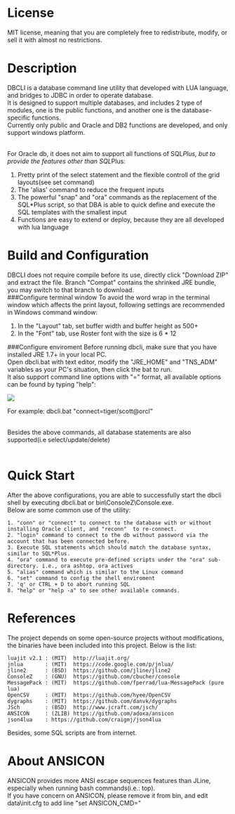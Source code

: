 License
============
MIT license, meaning that you are completely free to redistribute, modify, or sell it with almost no restrictions.

Description
=============

DBCLI is a database command line utility that developed with LUA language, and bridges to JDBC in order to operate database.<br> 
It is designed to support multiple databases, and includes 2 type of modules, one is the public functions, and another one is the database-specific functions.<br>
Currently only public and Oracle and DB2 functions are developed, and only support windows platform.<br><br>

For Oracle db, it does not aim to support all functions of SQL*Plus, but to provide the features other than SQL*Plus:<br>
1) Pretty print of the select statement and the flexible controll of the grid layouts(see set command)<br>
2) The 'alias' command to reduce the frequent inputs<br>
3) The powerful "snap" and "ora" commands as the replacement of the SQL*Plus script, so that DBA is able to quick define and execute the SQL templates with the smallest input<br>
4) Functions are easy to extend or deploy, because they are all developed with lua language<br>



Build and Configuration
============
DBCLI does not require compile before its use, directly click "Download ZIP" and extract the file. Branch "Compat" contains the shrinked JRE bundle, you may switch to that branch to download.<br>
###Configure terminal window
To avoid the word wrap in the terminal window which affects the print layout, following settings are recommended in Windows command window:<br>
1. In the "Layout" tab, set buffer width and buffer height as 500+<br>
2. In the "Font" tab, use Roster font with the size is 6 * 12<br>

###Configure enviroment
Before running dbcli, make sure that you have installed JRE 1.7+ in your local PC.<br>
Open dbcli.bat with text editor, modify the "JRE_HOME" and "TNS_ADM" variables as your PC's situation, then click the bat to run.<br>
It also support command line options with "<command>=<args>" format, all available options can be found by typing "help":<br>

[drag]:https://raw.githubusercontent.com/hyee/dbcli/master/help.gif
![][drag]

For example: dbcli.bat "connect=tiger/scott@orcl"<br><br>

Besides the above commands, all database statements are also supported(i.e select/update/delete)<br><br>

Quick Start
============
After the above configurations, you are able to successfully start the dbcli shell by executing dbcli.bat or bin\ConsoleZ\Console.exe.<br>
Below are some common use of the utility:<br>

    1. "conn" or "connect" to connect to the database with or without installing Oracle client, and "reconn"  to re-connect.
    2. "login" command to connect to the db without password via the account that has been connected before. 
    3. Execute SQL statements which should match the database syntax, similar to SQL*Plus.
    4. "ora" command to execute pre-defined scripts under the "ora" sub-directory. i.e., ora ashtop, ora actives
    5. "alias" command which is similar to the Linux command
    6. "set" command to config the shell enviroment
    7. 'q' or CTRL + D to abort running SQL
    8. "help" or "help -a" to see other available commands.

References
============
The project depends on some open-source projects without modifications, the binaries have been included into this project.
Below is the list:<br>

    luajit v2.1 : (MIT)  http://luajit.org/
    jnlua       : (MIT)  https://code.google.com/p/jnlua/
    jline2      : (BSD)  https://github.com/jline/jline2
    ConsoleZ    : (GNU)  https://github.com/cbucher/console
    MessagePack : (MIT)  https://github.com/fperrad/lua-MessagePack (pure lua)
    OpenCSV     : (MIT)  https://github.com/hyee/OpenCSV
    dygraphs    : (MIT)  https://github.com/danvk/dygraphs
    JSch        : (BSD)  http://www.jcraft.com/jsch/
    ANSICON     : (ZLIB) https://github.com/adoxa/ansicon
    json4lua    : https://github.com/craigmj/json4lua
    

Besides, some SQL scripts are from internet.

About ANSICON
============
ANSICON provides more ANSI escape sequences features than JLine, especially when running bash commands(i.e.: top).<br/>
If you have concern on ANSICON, please remove it from bin, and edit data\init.cfg to add line "set ANSICON_CMD="